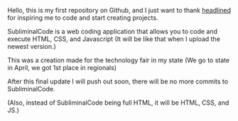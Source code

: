 Hello, this is my first repository on Github, and I just want to thank [headlined](https://www.github.com/headlined) for inspiring me to code and start creating projects.

SubliminalCode is a web coding application that allows you to code and execute HTML, CSS, and Javascript (It will be like that when I upload the newest version.)

This was a creation made for the technology fair in my state (We go to state in April, we got 1st place in regionals)

After this final update I will push out soon, there will be no more commits to SubliminalCode.

(Also, instead of SubliminalCode being full HTML, it will be HTML, CSS, and JS.)
